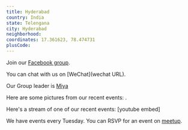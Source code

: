```yaml
---
title: Hyderabad
country: India
state: Telengana
city: Hyderabad
neighborhood: 
coordinates: 17.361623, 78.474731
plusCode:
---
```

Join our [Facebook group](https://www.facebook.com/groups/free.code.camp.hyderabad).

You can chat with us on [WeChat](wechat URL).

Our Group leader is [Miya](freecodecamp.org/miya)

Here are some pictures from our recent events:
![]().

Here's a stream of one of our recent events:
[youtube embed]

We have events every Tuesday. You can RSVP for an event on [meetup](meetupurl).
